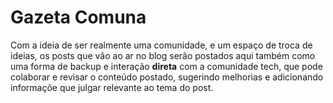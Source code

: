 # Gazeta Comuna 

Com a ideia de ser realmente uma comunidade, e um espaço de troca de ideias, os posts que vão ao ar no blog serão postados aqui também como uma forma de backup e interação <b>direta</b> com a comunidade tech, que pode colaborar e revisar o conteúdo postado, sugerindo melhorias e adicionando informaçõe que julgar relevante ao tema do post. 


